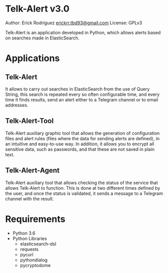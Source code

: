 # Telk-Alert v3.0

Author: Erick Rodríguez erickrr.tbd93@gmail.com
License: GPLv3

Telk-Alert is an application developed in Python, which allows alerts based on searches made in ElasticSearch.

# Applications
## Telk-Alert
It allows to carry out searches in ElasticSearch from the use of Query String, this search is repeated every so often configurable time, and every time it finds results, send an alert either to a Telegram channel or to email addresses.

## Telk-Alert-Tool
Telk-Alert auxiliary graphic tool that allows the generation of configuration files and alert rules (files where the data for sending alerts are defined), in an intuitive and easy-to-use way. In addition, it allows you to encrypt all sensitive data, such as passwords, and that these are not saved in plain text.

## Telk-Alert-Agent
Telk-Alert auxiliary tool that allows checking the status of the service that allows Telk-Alert to function. This is done at two different times defined by the user, and once the status is validated, it sends a message to a Telegram channel with the result.

# Requirements
- Python 3.6
- Python Libraries
  - elasticsearch-dsl
  - requests
  - pycurl
  - pythondialog
  - pycryptodome
